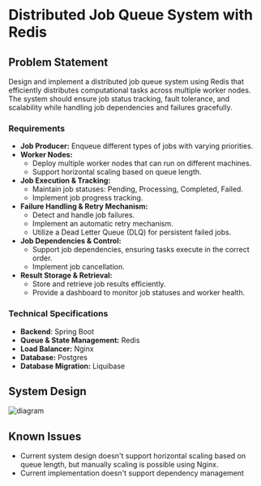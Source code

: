 # Distributed Job Queue System with Redis

## Problem Statement

Design and implement a distributed job queue system using Redis that efficiently distributes computational tasks across
multiple worker nodes. The system should ensure job status tracking, fault tolerance, and scalability while handling job
dependencies and failures gracefully.

### Requirements

* **Job Producer:** Enqueue different types of jobs with varying priorities.
* **Worker Nodes:**
    - Deploy multiple worker nodes that can run on different machines.
    - Support horizontal scaling based on queue length.
* **Job Execution & Tracking:**
    - Maintain job statuses: Pending, Processing, Completed, Failed.
    - Implement job progress tracking.
* **Failure Handling & Retry Mechanism:**
    - Detect and handle job failures.
    - Implement an automatic retry mechanism.
    - Utilize a Dead Letter Queue (DLQ) for persistent failed jobs.
* **Job Dependencies & Control:**
    - Support job dependencies, ensuring tasks execute in the correct order.
    - Implement job cancellation.
* **Result Storage & Retrieval:**
    - Store and retrieve job results efficiently.
    - Provide a dashboard to monitor job statuses and worker health.

### Technical Specifications

* **Backend**: Spring Boot
* **Queue & State Management:** Redis
* **Load Balancer:** Nginx
* **Database:** Postgres
* **Database Migration:** Liquibase

## System Design

<img src="https://i.ibb.co.com/NdDhKzTh/distributed-job-queue-system-with-redis-3.jpg" alt="diagram">

## Known Issues

* Current system design doesn't support horizontal scaling based on queue length, but manually scaling is possible using
  Nginx.
* Current implementation doesn't support dependency management
